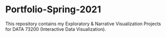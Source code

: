 # Portfolio-Spring-2021
This repository contains my Exploratory & Narrative Visualization Projects for DATA 73200 (Interactive Data Visualization).
